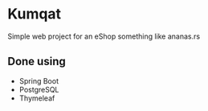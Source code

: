 # Kumqat

Simple web project for an eShop something like ananas.rs

## Done using

* Spring Boot
* PostgreSQL
* Thymeleaf
